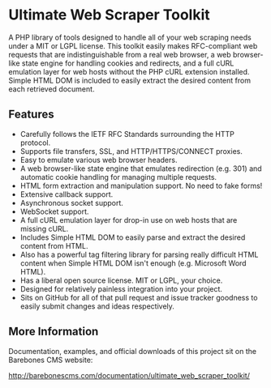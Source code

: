 Ultimate Web Scraper Toolkit
============================

A PHP library of tools designed to handle all of your web scraping needs under a MIT or LGPL license.  This toolkit easily makes RFC-compliant web requests that are indistinguishable from a real web browser, a web browser-like state engine for handling cookies and redirects, and a full cURL emulation layer for web hosts without the PHP cURL extension installed.  Simple HTML DOM is included to easily extract the desired content from each retrieved document.

Features
--------

* Carefully follows the IETF RFC Standards surrounding the HTTP protocol.
* Supports file transfers, SSL, and HTTP/HTTPS/CONNECT proxies.
* Easy to emulate various web browser headers.
* A web browser-like state engine that emulates redirection (e.g. 301) and automatic cookie handling for managing multiple requests.
* HTML form extraction and manipulation support.  No need to fake forms!
* Extensive callback support.
* Asynchronous socket support.
* WebSocket support.
* A full cURL emulation layer for drop-in use on web hosts that are missing cURL.
* Includes Simple HTML DOM to easily parse and extract the desired content from HTML.
* Also has a powerful tag filtering library for parsing really difficult HTML content when Simple HTML DOM isn't enough (e.g. Microsoft Word HTML).
* Has a liberal open source license.  MIT or LGPL, your choice.
* Designed for relatively painless integration into your project.
* Sits on GitHub for all of that pull request and issue tracker goodness to easily submit changes and ideas respectively.

More Information
----------------

Documentation, examples, and official downloads of this project sit on the Barebones CMS website:

http://barebonescms.com/documentation/ultimate_web_scraper_toolkit/
